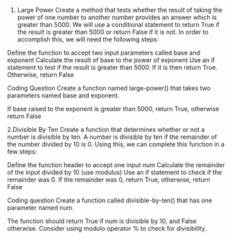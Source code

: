 1. Large Power
Create a method that tests whether the result of taking the power of one number to another number provides an answer which is greater than 5000.
We will use a conditional statement to return True if the result is greater than 5000 or return False if it is not.
In order to accomplish this, we will need the following steps:

Define the function to accept two input parameters called base and exponent
Calculate the result of base to the power of exponent
Use an if statement to test if the result is greater than 5000. If it is then return True. Otherwise, return False


Coding Question
Create a function named large-power() that takes two parameters named base and exponent.

If base raised to the exponent is greater than 5000, return True, otherwise return False





2.Divisible By Ten
Create a function that determines whether or not a number is divisible by ten.
A number is divisible by ten if the remainder of the number divided by 10 is 0.
Using this, we can complete this function in a few steps:

Define the function header to accept one input num
Calculate the remainder of the input divided by 10 (use modulus)
Use an if statement to check if the remainder was 0.
If the remainder was 0, return True, otherwise, return False


Coding question
Create a function called divisible-by-ten() that has one parameter named num.

The function should return True if num is divisible by 10, and False otherwise.
Consider using modulo operator % to check for divisibility.
